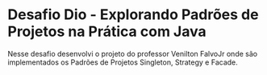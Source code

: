 # Desafio Dio - Explorando Padrões de Projetos na Prática com Java

Nesse desafio desenvolvi o projeto do professor Venilton FalvoJr onde são implementados os Padrões de Projetos Singleton, Strategy e Facade.